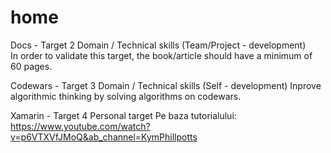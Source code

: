 # home

Docs - Target 2
Domain / Technical skills
(Team/Project - development)  
In order to validate this target, the book/article should have a minimum of 60 pages.

Codewars - Target 3
Domain / Technical skills
(Self - development) Inprove algorithmic thinking by solving algorithms on codewars.

Xamarin - Target 4
Personal target
Pe baza tutorialului:
https://www.youtube.com/watch?v=p6VTXVfJMoQ&ab_channel=KymPhillpotts
